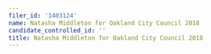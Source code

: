 ```yaml
---
filer_id: '1403124'
name: Natasha Middleton for Oakland City Council 2018
candidate_controlled_id: ''
title: Natasha Middleton for Oakland City Council 2018
---
```

